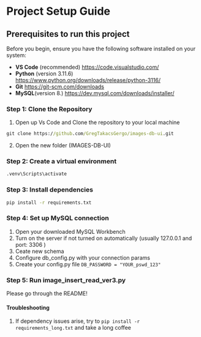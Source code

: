 # **Project Setup Guide**

## **Prerequisites to run this project**

Before you begin, ensure you have the following software installed on your system:

- **VS Code** (recommended) https://code.visualstudio.com/
- **Python** (version 3.11.6) https://www.python.org/downloads/release/python-3116/
- **Git** https://git-scm.com/downloads
- **MySQL**(version 8.) https://dev.mysql.com/downloads/installer/

### **Step 1: Clone the Repository**

1. Open up Vs Code and Clone the repository to your local machine

```cmd
git clone https://github.com/GregTakacsGergo/images-db-ui.git
```
2. Open the new folder (IMAGES-DB-UI)

### **Step 2: Create a virtual environment**

```bash
.venv\Scripts\activate
```

### **Step 3: Install dependencies**

```bash
pip install -r requirements.txt
```

### **Step 4: Set up MySQL connection**

1. Open your downloaded MySQL Workbench
2. Turn on the server if not turned on automatically (usually 127.0.0.1 and port: 3306 )
3. Ceate new schema
4. Configure db_config.py with your connection params
5. Create your config.py file ```DB_PASSWORD = "YOUR_pswd_123"```

### **Step 5: Run image_insert_read_ver3.py**

Please go through the README!

#### **Troubleshooting**

1. If dependency issues arise, try to ```pip install -r requirements_long.txt``` and take a long coffee
